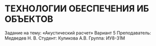 # ТЕХНОЛОГИИ ОБЕСПЕЧЕНИЯ ИБ ОБЪЕКТОВ 
Задание на тему: 
«Акустический расчет» 
Вариант 5 
Преподаватель: 
Медведев Н. В. 
Студент: 
Куликова А.В. 
Группа: 
ИУ8-31М
